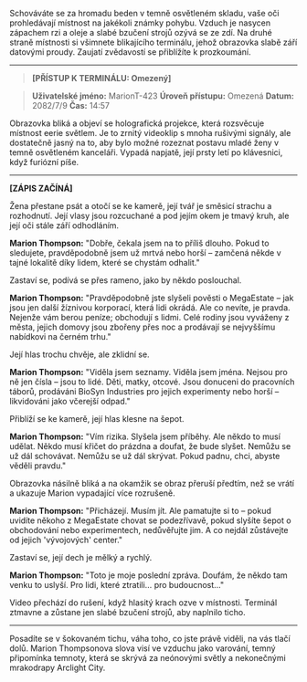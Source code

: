 Schováváte se za hromadu beden v temně osvětleném skladu, vaše oči prohledávají místnost na jakékoli známky pohybu. Vzduch je nasycen zápachem rzi a oleje a slabé bzučení strojů ozývá se ze zdí. Na druhé straně místnosti si všimnete blikajícího terminálu, jehož obrazovka slabě září datovými proudy. Zaujatí zvědavostí se přiblížíte k prozkoumání.

---

> **[PŘÍSTUP K TERMINÁLU: Omezený]**

> **Uživatelské jméno:** MarionT-423
> **Úroveň přístupu:** Omezená
> **Datum:** 2082/7/9
> **Čas:** 14:57

Obrazovka bliká a objeví se holografická projekce, která rozsvěcuje místnost eerie světlem. Je to zrnitý videoklip s mnoha rušivými signály, ale dostatečně jasný na to, aby bylo možné rozeznat postavu mladé ženy v temně osvětleném kanceláři. Vypadá napjatě, její prsty letí po klávesnici, když furiózní píše.

---

**[ZÁPIS ZAČÍNÁ]**

Žena přestane psát a otočí se ke kamerě, její tvář je směsicí strachu a rozhodnutí. Její vlasy jsou rozcuchané a pod jejím okem je tmavý kruh, ale její oči stále září odhodláním.

**Marion Thompson:** "Dobře, čekala jsem na to příliš dlouho. Pokud to sledujete, pravděpodobně jsem už mrtvá nebo horší – zamčená někde v tajné lokalitě díky lidem, které se chystám odhalit."

Zastaví se, podívá se přes rameno, jako by někdo poslouchal.

**Marion Thompson:** "Pravděpodobně jste slyšeli pověsti o MegaEstate – jak jsou jen další žíznivou korporací, která lidi okrádá. Ale co nevíte, je pravda. Nejenže vám berou peníze; obchodují s lidmi. Celé rodiny jsou vyváženy z města, jejich domovy jsou zbořeny přes noc a prodávají se nejvyššímu nabídkovi na černém trhu."

Její hlas trochu chvěje, ale zklidní se.

**Marion Thompson:** "Viděla jsem seznamy. Viděla jsem jména. Nejsou pro ně jen čísla – jsou to lidé. Děti, matky, otcové. Jsou donuceni do pracovních táborů, prodáváni BioSyn Industries pro jejich experimenty nebo horší – likvidováni jako včerejší odpad."

Přiblíží se ke kamerě, její hlas klesne na šepot.

**Marion Thompson:** "Vím rizika. Slyšela jsem příběhy. Ale někdo to musí udělat. Někdo musí křičet do prázdna a doufat, že bude slyšet. Nemůžu se už dál schovávat. Nemůžu se už dál skrývat. Pokud padnu, chci, abyste věděli pravdu."

Obrazovka násilně bliká a na okamžik se obraz přeruší předtím, než se vrátí a ukazuje Marion vypadající více rozrušeně.

**Marion Thompson:** "Přicházejí. Musím jít. Ale pamatujte si to – pokud uvidíte někoho z MegaEstate chovat se podezřívavě, pokud slyšíte šepot o obchodování nebo experimentech, nedůvěřujte jim. A co nejdál zůstávejte od jejich 'vývojových' center."

Zastaví se, její dech je mělký a rychlý.

**Marion Thompson:** "Toto je moje poslední zpráva. Doufám, že někdo tam venku to uslyší. Pro lidi, které ztratili… pro budoucnost..."

Video přechází do rušení, když hlasitý krach ozve v místnosti. Terminál ztmavne a zůstane jen slabé bzučení strojů, aby naplnilo ticho.

---

Posadíte se v šokovaném tichu, váha toho, co jste právě viděli, na vás tlačí dolů. Marion Thompsonova slova visí ve vzduchu jako varování, temný připomínka temnoty, která se skrývá za neónovými světly a nekonečnými mrakodrapy Arclight City.
